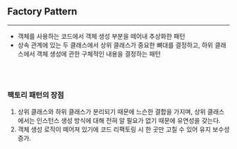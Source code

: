 ## **Factory Pattern**
---

* 객체를 사용하는 코드에서 객체 생성 부분을 떼어내 추상화한 패턴
* 상속 관계에 있는 두 클래스에서 상위 클래스가 중요한 뼈대를 결정하고, 하위 클래스에서 객체 생성에 관한 구체적인 내용을 결정하는 패턴

<br/>
<br/>

### 팩토리 패턴의 장점
1. 상위 클래스와 하위 클래스가 분리되기 때문에 느슨한 결합을 가지며, 상위 클래스에서는 인스턴스 생성 방식에 대해 전혀 알 필요가 없기 때문에 유연성을 갖는다.
2. 객체 생성 로직이 떼어져 있기에 코드 리팩토링 시 한 곳만 고칠 수 있어 유지 보수성 증가.
